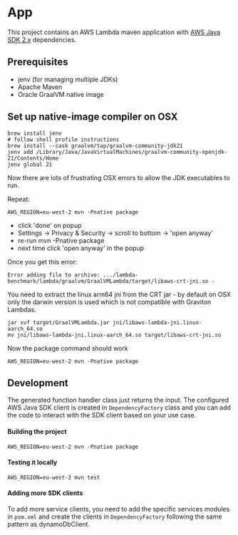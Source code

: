 
# App

This project contains an AWS Lambda maven application with [AWS Java SDK 2.x](https://github.com/aws/aws-sdk-java-v2) dependencies.

## Prerequisites

- jenv (for managing multiple JDKs)
- Apache Maven
- Oracle GraalVM native image

## Set up native-image compiler on OSX

```
brew install jenv
# follow shell profile instructions
brew install --cask graalvm/tap/graalvm-community-jdk21
jenv add /Library/Java/JavaVirtualMachines/graalvm-community-openjdk-21/Contents/Home
jenv global 21
```

Now there are lots of frustrating OSX errors to allow the JDK executables to run.

Repeat:

```
AWS_REGION=eu-west-2 mvn -Pnative package
```

- click 'done' on popup
- Settings -> Privacy & Security -> scroll to bottom -> 'open anyway'
- re-run mvn -Pnative package
- next time click 'open anyway' in the popup

Once you get this error:

```
Error adding file to archive: .../lambda-benchmark/lambda/graalvm/GraalVMLambda/target/libaws-crt-jni.so -
```

You need to extract the linux arm64 jni from the CRT jar - by default on OSX only the darwin version is used which is not compatible with Graviton Lambdas.

```
jar xvf target/GraalVMLambda.jar jni/libaws-lambda-jni.linux-aarch_64.so
mv jni/libaws-lambda-jni.linux-aarch_64.so target/libaws-crt-jni.so
```

Now the package command should work

```
AWS_REGION=eu-west-2 mvn -Pnative package
```

## Development

The generated function handler class just returns the input. The configured AWS Java SDK client is created in `DependencyFactory` class and you can
add the code to interact with the SDK client based on your use case.

#### Building the project

```
AWS_REGION=eu-west-2 mvn -Pnative package
```

#### Testing it locally

```
AWS_REGION=eu-west-2 mvn test
```

#### Adding more SDK clients

To add more service clients, you need to add the specific services modules in `pom.xml` and create the clients in `DependencyFactory` following the same
pattern as dynamoDbClient.
